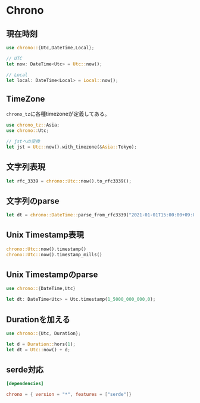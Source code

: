 # Chrono

## 現在時刻

```rust
use chrono::{Utc,DateTime,Local};

// UTC
let now: DateTime<Utc> = Utc::now();

// Local
let local: DateTime<Local> = Local::now();
```

## TimeZone
`chrono_tz`に各種timezoneが定義してある。

```rust
use chrono_tz::Asia;
use chrono::Utc;

// jstへの変換
let jst = Utc::now().with_timezone(&Asia::Tokyo);
```

## 文字列表現

```rust
let rfc_3339 = chrono::Utc::now().to_rfc3339();
```

## 文字列のparse

```rust
let dt = chrono::DateTime::parse_from_rfc3339("2021-01-01T15:00:00+09:00")
```

## Unix Timestamp表現

```rust
chrono::Utc::now().timestamp()
chrono::Utc::now().timestamp_mills()
```

## Unix Timestampのparse

```rust
use chrono::{DateTime,Utc}

let dt: DateTime<Utc> = Utc.timestamp(1_5000_000_000,0);
```

## Durationを加える

```rust
use chrono::{Utc, Duration};

let d = Duration::hors(1);
let dt = Utc::now() + d;
```

## serde対応

```toml
[dependencies]

chrono = { version = "*", features = ["serde"]}
```
